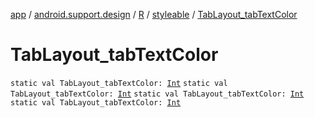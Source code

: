 [app](../../../index.md) / [android.support.design](../../index.md) / [R](../index.md) / [styleable](index.md) / [TabLayout_tabTextColor](.)

# TabLayout_tabTextColor

`static val TabLayout_tabTextColor: `[`Int`](https://kotlinlang.org/api/latest/jvm/stdlib/kotlin/-int/index.html)
`static val TabLayout_tabTextColor: `[`Int`](https://kotlinlang.org/api/latest/jvm/stdlib/kotlin/-int/index.html)
`static val TabLayout_tabTextColor: `[`Int`](https://kotlinlang.org/api/latest/jvm/stdlib/kotlin/-int/index.html)
`static val TabLayout_tabTextColor: `[`Int`](https://kotlinlang.org/api/latest/jvm/stdlib/kotlin/-int/index.html)